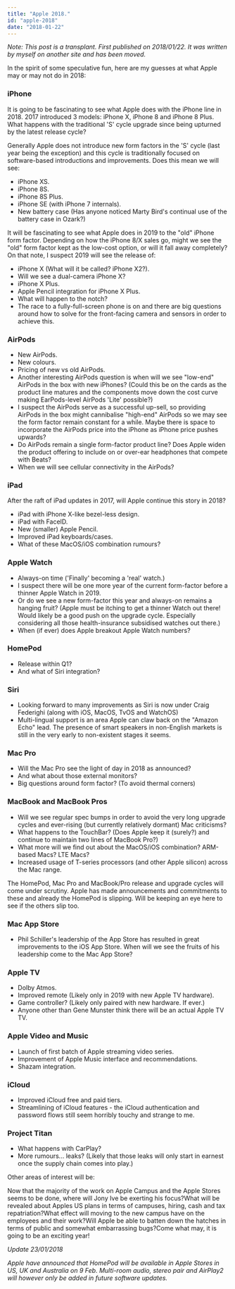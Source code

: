 ```yaml
---
title: "Apple 2018."
id: "apple-2018"
date: "2018-01-22"
---
```


*Note: This post is a transplant. First published on 2018/01/22. It was written by myself on another site and has been moved.*

In the spirit of some speculative fun, here are my guesses at what Apple may or may not do in 2018:

### iPhone

It is going to be fascinating to see what Apple does with the iPhone line in 2018. 2017 introduced 3 models: iPhone X, iPhone 8 and iPhone 8 Plus. What happens with the traditional 'S' cycle upgrade since being upturned by the latest release cycle?

Generally Apple does not introduce new form factors in the 'S' cycle (last year being the exception) and this cycle is traditionally focused on software-based introductions and improvements. Does this mean we will see:

* iPhone XS.
* iPhone 8S.
* iPhone 8S Plus.
* iPhone SE (with iPhone 7 internals).
* New battery case (Has anyone noticed Marty Bird's continual use of the battery case in Ozark?)


It will be fascinating to see what Apple does in 2019 to the "old" iPhone form factor. Depending on how the iPhone 8/X sales go, might we see the "old" form factor kept as the low-cost option, or will it fall away completely? On that note, I suspect 2019 will see the release of:

* iPhone X (What will it be called? iPhone X2?).
* Will we see a dual-camera iPhone X?
* iPhone X Plus.
* Apple Pencil integration for iPhone X Plus.
* What will happen to the notch?
 * The race to a fully-full-screen phone is on and there are big questions around how to solve for the front-facing camera and sensors in order to achieve this.


### AirPods


* New AirPods.
* New colours.
* Pricing of new vs old AirPods.
* Another interesting AirPods question is when will we see "low-end" AirPods in the box with new iPhones? (Could this be on the cards as the product line matures and the components move down the cost curve making EarPods-level AirPods 'Lite' possible?)
* I suspect the AirPods serve as a successful up-sell, so providing AirPods in the box might cannibalise "high-end" AirPods so we may see the form factor remain constant for a while. Maybe there is space to incorporate the AirPods price into the iPhone as iPhone price pushes upwards?
* Do AirPods remain a single form-factor product line? Does Apple widen the product offering to include on or over-ear headphones that compete with Beats?
* When we will see cellular connectivity in the AirPods?


### iPad


After the raft of iPad updates in 2017, will Apple continue this story in 2018?

* iPad with iPhone X-like bezel-less design.
* iPad with FaceID.
* New (smaller) Apple Pencil.
* Improved iPad keyboards/cases.
* What of these MacOS/iOS combination rumours?


### Apple Watch

* Always-on time ('Finally' becoming a 'real' watch.)
* I suspect there will be one more year of the current form-factor before a thinner Apple Watch in 2019.
* Or do we see a new form-factor this year and always-on remains a hanging fruit? (Apple must be itching to get a thinner Watch out there! Would likely be a good push on the upgrade cycle. Especially considering all those health-insurance subsidised watches out there.)
* When (if ever) does Apple breakout Apple Watch numbers?


### HomePod

* Release within Q1?
* And what of Siri integration?


### Siri

* Looking forward to many improvements as Siri is now under Craig Federighi (along with iOS, MacOS, TvOS and WatchOS)
* Multi-lingual support is an area Apple can claw back on the "Amazon Echo" lead. The presence of smart speakers in non-English markets is still in the very early to non-existent stages it seems.


### Mac Pro

* Will the Mac Pro see the light of day in 2018 as announced?
* And what about those external monitors?
* Big questions around form factor? (To avoid thermal corners)


### MacBook and MacBook Pros

* Will we see regular spec bumps in order to avoid the very long upgrade cycles and ever-rising (but currently relatively dormant) Mac criticisms?
* What happens to the TouchBar? (Does Apple keep it (surely?) and continue to maintain two lines of MacBook Pro?)
* What more will we find out about the MacOS/iOS combination? ARM-based Macs? LTE Macs?
* Increased usage of T-series processors (and other Apple silicon) across the Mac range.


The HomePod, Mac Pro and MacBook/Pro release and upgrade cycles will come under scrutiny. Apple has made announcements and commitments to these and already the HomePod is slipping. Will be keeping an eye here to see if the others slip too.

### Mac App Store


* Phil Schiller's leadership of the App Store has resulted in great improvements to the iOS App Store. When will we see the fruits of his leadership come to the Mac App Store?


### Apple TV

* Dolby Atmos.
* Improved remote (Likely only in 2019 with new Apple TV hardware).
* Game controller? (Likely only paired with new hardware. If ever.)
* Anyone other than Gene Munster think there will be an actual Apple TV TV.


### Apple Video and Music

* Launch of first batch of Apple streaming video series.
* Improvement of Apple Music interface and recommendations.
* Shazam integration.


### iCloud


* Improved iCloud free and paid tiers.
* Streamlining of iCloud features - the iCloud authentication and password flows still seem horribly touchy and strange to me.


### Project Titan


* What happens with CarPlay?
* More rumours... leaks? (Likely that those leaks will only start in earnest once the supply chain comes into play.)


Other areas of interest will be:

Now that the majority of the work on Apple Campus and the Apple Stores seems to be done, where will Jony Ive be exerting his focus?What will be revealed about Apples US plans in terms of campuses, hiring, cash and tax repatriation?What effect will moving to the new campus have on the employees and their work?Will Apple be able to batten down the hatches in terms of public and somewhat embarrassing bugs?Come what may, it is going to be an exciting year!

*Update 23/01/2018*

*Apple have announced that HomePod will be available in Apple Stores in US, UK and Australia on 9 Feb. Multi-room audio, stereo pair and AirPlay2 will however only be added in future software updates.*
